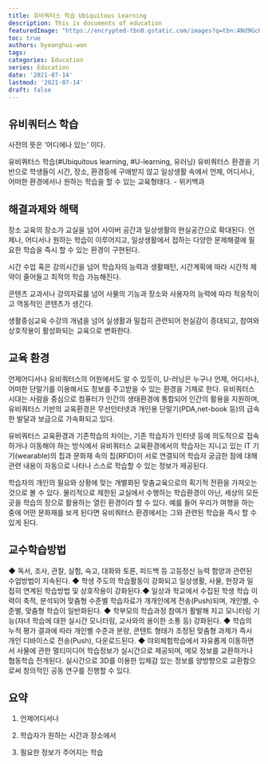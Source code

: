 ```yaml
---
title: 유비쿼터스 학습 Ubiquitous Learning
description: This is documents of education
featuredImage: "https://encrypted-tbn0.gstatic.com/images?q=tbn:ANd9GcQ2esEPb_0AzxpwEBmV-arcmO6PdzPTxjC-Ow&usqp=CAU"
toc: true
authors: byeonghui-won
tags:
categories: Education
series: Education
date: '2021-07-14'
lastmod: '2021-07-14'
draft: false
---
```


## 유비쿼터스 학습

사전의 뜻은 ‘어디에나 있는’ 이다. 

유비쿼터스 학습(#Ubiquitous learning, #U-learning, 유러닝) 유비쿼터스 환경을 기반으로 학생들이 시간, 장소, 환경등에 구애받지 않고 일상생활 속에서 언제, 어디서나, 어떠한 환경에서나 원하는 학습을 할 수 있는 교육형태다. - 위키백과

## 해결과제와 해택

장소 교육의 장소가 교실을 넘어 사이버 공간과 일상생활의 현실공간으로 확대된다. 언제나, 어디서나 원하는 학습이 이루어지고, 일상생활에서 접하는 다양한 문제해결에 필요한 학습을 즉시 할 수 있는 환경이 구현된다. 

시간 수업 혹은 강의시간을 넘어 학습자의 능력과 생활패턴, 시간계획에 따라 시간적 제약이 줄어들고 최적의 학습 가능해진다. 

콘텐츠 교과서나 강의자료를 넘어 사물의 기능과 장소와 사용자의 능력에 따라 적응적이고 역동적인 콘텐츠가 생긴다.

생활중심교육 수강의 개념을 넘어 실생활과 밀접히 관련되어 현실감이 증대되고, 참여와 상호작용이 활성화되는 교육으로 변화한다.

## 교육 환경

언제어디서나 유비쿼터스의 어원에서도 알 수 있듯이, U-러닝은 누구나 언제, 어디서나, 어떠한 단말기를 이용해서도 정보를 주고받을 수 있는 환경을 기제로 한다. 유비쿼터스 시대는 사람을 중심으로 컴퓨터가 인간의 생태환경에 통합되어 인간의 활용을 지원하며, 유비쿼터스 기반의 교육환경은 무선인터넷과 개인용 단말기(PDA,net-book 등)의 급속한 발달과 보급으로 가속화되고 있다. 

유비쿼터스 교육환경과 기존학습의 차이는, 기존 학습자가 인터넷 등에 의도적으로 접속하거나 이동해야 하는 방식에서 유비쿼터스 교육환경에서의 학습자는 지니고 있는 IT 기기(wearable)의 칩과 문화재 속의 칩(RFID)이 서로 연결되어 학습자 궁금한 점에 대해 관련 내용이 자동으로 나타나 스스로 학습할 수 있는 정보가 제공된다. 

학습자의 개인의 필요와 상황에 맞는 개별화된 맞춤교육으로의 획기적 전환을 가져오는 것으로 볼 수 있다. 물리적으로 제한된 교실에서 수행하는 학습환경이 아닌, 세상의 모든 곳을 학습의 장으로 활용하는 열린 환경이라 할 수 있다. 예를 들어 우리가 여행을 하는 중에 어떤 문화재를 보게 된다면 유비쿼터스 환경에서는 그와 관련된 학습을 즉시 할 수 있게 된다. 

## 교수학습방법

◆ 독서, 조사, 관찰, 실험, 숙고, 대화와 토론, 피드백 등 고등정신 능력 함양과 관련된 수업방법이 지속된다. ◆ 학생 주도의 학습활동이 강화되고 일상생활, 사물, 현장과 밀접히 연계된 학습방법 및 상호작용이 강화된다.◆ 일상과 학교에서 수집된 학생 학습 이력이 축적, 분석되어 맞춤형 수준별 학습자료가 개개인에게 전송(Push)되며, 개인별, 수준별, 맞춤형 학습이 일반화된다. ◆ 학부모의 학습과정 참여가 활발해 지고 모니터링 기능(자녀 학습에 대한 실시간 모니터링, 교사와의 용이한 소통 등) 강화된다. ◆ 학습의 누적 평가 결과에 따라 개인별 수준과 분량, 콘텐트 형태가 조정된 맞춤형 과제가 즉시 개인 디바이스로 전송(Push), 다운로드된다. ◆ 야외체험학습에서 자유롭게 이동하면서 사물에 관한 멀티미디어 학습정보가 실시간으로 제공되며, 메모 정보를 교환하거나 협동학습 전개된다. 실시간으로 3D를 이용한 입체감 있는 정보를 양방향으로 교환함으로써 창의적인 공동 연구를 진행할 수 있다.

## 요약

1. 언제어디서나 

2. 학습자가 원하는 시간과 장소에서 

3. 필요한 정보가 주어지는 학습
